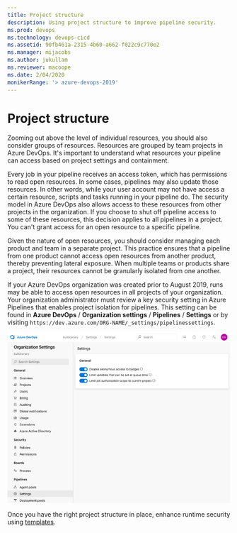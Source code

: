 ```yaml
---
title: Project structure
description: Using project structure to improve pipeline security.
ms.prod: devops
ms.technology: devops-cicd
ms.assetid: 90fb461a-2315-4b60-a662-f022c9c770e2
ms.manager: mijacobs
ms.author: jukullam
ms.reviewer: macoope
ms.date: 2/04/2020
monikerRange: '> azure-devops-2019'
---
```


# Project structure

Zooming out above the level of individual resources, you should also consider groups of resources.
Resources are grouped by team projects in Azure DevOps.
It's important to understand what resources your pipeline can access based on project settings and containment.

Every job in your pipeline receives an access token, which has permissions to read open resources.
In some cases, pipelines may also update those resources.
In other words, while your user account may not have access a certain resource, scripts and tasks running in your pipeline do.
The security model in Azure DevOps also allows access to these resources from other projects in the organization.
If you choose to shut off pipeline access to some of these resources, this decision applies to all pipelines in a project.
You can't grant access for an open resource to a specific pipeline.

Given the nature of open resources, you should consider managing each product and team in a separate project.
This practice ensures that a pipeline from one product cannot access open resources from another product, thereby preventing lateral exposure.
When multiple teams or products share a project, their resources cannot be granularly isolated from one another.

If your Azure DevOps organization was created prior to August 2019, runs may be able to access open resources in all projects of your organization.
Your organization administrator must review a key security setting in Azure Pipelines that enables project isolation for pipelines.
This setting can be found in **Azure DevOps** / **Organization settings** / **Pipelines** / **Settings** or by visiting `https://dev.azure.com/ORG-NAME/_settings/pipelinessettings`.

![Screenshot of job authorization scope UI](media/job-auth-scope.png)

Once you have the right project structure in place, enhance runtime security using [templates](templates.md).
